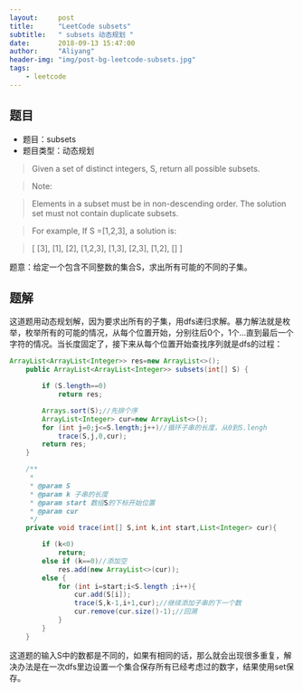```yaml
---
layout:     post
title:      "LeetCode subsets"
subtitle:   " subsets 动态规划 "
date:       2018-09-13 15:47:00
author:     "Aliyang"
header-img: "img/post-bg-leetcode-subsets.jpg"
tags:
    - leetcode
---
```

## 题目
* 题目：subsets
* 题目类型：动态规划

> Given a set of distinct integers, S, return all possible subsets.

> Note:

> Elements in a subset must be in non-descending order.
The solution set must not contain duplicate subsets.

> For example,
If S =[1,2,3], a solution is:

> [
  [3],
  [1],
  [2],
  [1,2,3],
  [1,3],
  [2,3],
  [1,2],
  []
]

题意：给定一个包含不同整数的集合S，求出所有可能的不同的子集。

## 题解
这道题用动态规划解，因为要求出所有的子集，用dfs递归求解。暴力解法就是枚举，枚举所有的可能的情况，从每个位置开始，分别往后0个，1个...直到最后一个字符的情况。当长度固定了，接下来从每个位置开始查找序列就是dfs的过程：
``` java
ArrayList<ArrayList<Integer>> res=new ArrayList<>();
    public ArrayList<ArrayList<Integer>> subsets(int[] S) {

        if (S.length==0)
            return res;

        Arrays.sort(S);//先排个序
        ArrayList<Integer> cur=new ArrayList<>();
        for (int j=0;j<=S.length;j++)//循环子串的长度，从0到S.lengh
            trace(S,j,0,cur);
        return res;
    }

    /**
     *
     * @param S
     * @param k 子串的长度
     * @param start 数组S的下标开始位置
     * @param cur
     */
    private void trace(int[] S,int k,int start,List<Integer> cur){

        if (k<0)
            return;
        else if (k==0)//添加空
            res.add(new ArrayList<>(cur));
        else {
            for (int i=start;i<S.length ;i++){
                cur.add(S[i]);
                trace(S,k-1,i+1,cur);//继续添加子串的下一个数
                cur.remove(cur.size()-1);//回溯
            }
        }
    }
```
这道题的输入S中的数都是不同的，如果有相同的话，那么就会出现很多重复，解决办法是在一次dfs里边设置一个集合保存所有已经考虑过的数字，结果使用set保存。
